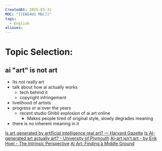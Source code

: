 ```yaml
---
CreatedAt: 2025-03-31
MOC: "[[ENG4U1 MOC]]"
tags:
  - English
aliases:
---
```

# Topic Selection:
## ai "art" is not art
- Its not really art
- talk about how ai actually works
	- tech behind it
	-  copyright infringement
- livelihood of artists
- progress or ai over the years
	- recent studio Ghibli explosion of ai art online
		- Makes people tired of original style, slowly degrades meaning
- there is no inherent meaning in it 

[Is art generated by artificial intelligence real art? — Harvard Gazette](https://news.harvard.edu/gazette/story/2023/08/is-art-generated-by-artificial-intelligence-real-art/)
[Is AI-generated art actually art? - University of Plymouth](https://www.plymouth.ac.uk/discover/is-ai-generated-art-actually-art)
[AI-art isn't art - by Erik Hoel - The Intrinsic Perspective](https://www.theintrinsicperspective.com/p/ai-art-isnt-art)
[AI Art: Finding a Middle Ground](https://stanforddaily.com/2025/02/17/ai-art-finding-a-middle-ground/)